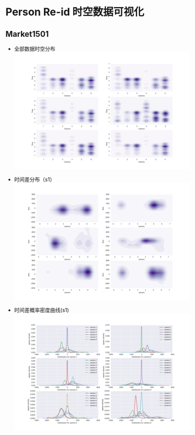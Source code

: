 # Person Re-id 时空数据可视化

## Market1501

- 全部数据时空分布
![](viz_result/raw_distribute.png)

- 时间差分布（s1）
![](viz_result/delta_distribution.png)

- 时间差概率密度曲线(s1)
![](viz_result/delta_density.png)
